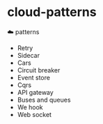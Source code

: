 # cloud-patterns
☁️ patterns

* Retry
* Sidecar
* Cars
* Circuit breaker
* Event store
* Cqrs
* API gateway
* Buses and queues
* We hook
* Web socket
